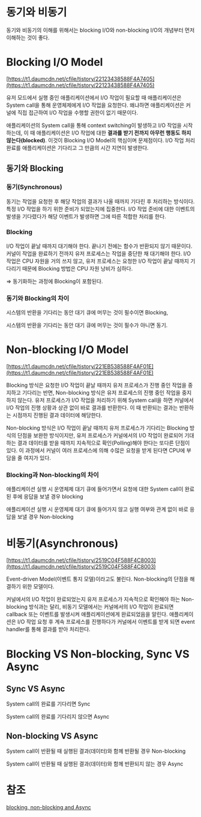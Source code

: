 # 동기와 비동기

동기와 비동기의 이해를 위해서는 blocking I/O와 non-blocking I/O의 개념부터 먼저 이해하는 것이 좋다.

# Blocking I/O Model

[https://t1.daumcdn.net/cfile/tistory/22123438588F4A7405](https://t1.daumcdn.net/cfile/tistory/22123438588F4A7405)

유저 모드에서 실행 중인 애플리케이션에서 I/O 작업이 필요할 때 애플리케이션은 System call을 통해 운영체제에게 I/O 작업을 요청한다. 왜냐하면 애플리케이션은 커널에 직접 접근하여 I/O 작업을 수행할 권한이 없기 때문이다.

애플리케이션의 System call을 통해  context switching이 발생하고 I/O 작업을 시작하는데, 이 때 애플리케이션은 I/O 작업에 대한 **결과를 받기 전까지 아무런 행동도 하지 않는다(blocked)**. 이것이 Blocking I/O Model의 핵심이며 문제점이다. I/O 작업 처리 완료를 애플리케이션은 기다리고 그 만큼의 시간 지연이 발생한다.

## 동기와 Blocking

### 동기(Synchronous)

동기는 작업을 요청한 후 해당 작업의 결과가 나올 때까지 기다린 후 처리하는 방식이다. 특정 I/O 작업을 하기 위한 준비가 되었는지에 집중한다. I/O 작업 준비에 대한 이벤트의 발생을 기다렸다가 해당 이벤트가 발생하면 그에 따른 적합한 처리를 한다.

### Blocking

I/O 작업이 끝날 때까지 대기해야 한다. 끝나기 전에는 함수가 반환되지 않기 때문이다. 커널이 작업을 완료하기 전까지 유저 프로세스는 작업을 중단한 채 대기해야 한다. I/O 작업은 CPU 자원을 거의 쓰지 않고, 유저 프로세스는 요청한 I/O 작업이 끝날 때까지 기다리기 때문에 Blocking 방법은 CPU 자원 낭비가 심하다.

⇒ 동기화하는 과정에 Blocking이 포함된다.

### 동기와 Blocking의 차이

시스템의 반환을 기다리는 동안 대기 큐에 머무는 것이 필수이면 Blocking,

시스템의 반환을 기다리는 동안 대기 큐에 머무는 것이 필수가 아니면 동기.

# Non-blocking I/O Model

[https://t1.daumcdn.net/cfile/tistory/221EB538588F4AF01E](https://t1.daumcdn.net/cfile/tistory/221EB538588F4AF01E)

Blocking 방식은 요청한 I/O 작업이 끝날 때까지 유저 프로세스가 진행 중인 작업을 중지하고 기다리는 반면, Non-blocking 방식은 유저 프로세스의 진행 중인 작업을 중지하지 않는다. 유저 프로세스가 I/O 작업을 처리하기 위해 System call을 하면 커널에서 I/O 작업의 진행 상황과 상관 없이 바로 결과를 반환한다. 이 때 반환되는 결과는 반환하는 시점까지 진행된 결과 데이터에 해당한다.

Non-blocking 방식은 I/O 작업이 끝날 때까지 유저 프로세스가 기다리는 Blocking 방식의 단점을 보완한 방식이지만, 유저 프로세스가 커널에서의 I/O 작업이 완료되어 기대하는 결과 데이터를 받을 때까지 지속적으로 확인(Polling)해야 한다는 또다른 단점이 있다. 이 과정에서 커널이 여러 프로세스에 의해 수많은 요청을 받게 된다면 CPU에 부담을 줄 여지가 있다.

### Blocking과 Non-blocking의 차이

애플리케이션 실행 시 운영체제 대기 큐에 들어가면서 요청에 대한 System call이 완료된 후에 응답을 보낼 경우 blocking

애플리케이션 실행 시 운영체제 대기 큐에 들어가지 않고 실행 여부와 관계 없이 바로 응답을 보낼 경우 Non-blocking

# 비동기(Asynchronous)

[https://t1.daumcdn.net/cfile/tistory/2519C04F588F4C8003](https://t1.daumcdn.net/cfile/tistory/2519C04F588F4C8003)

Event-driven Model(이벤트 통지 모델)이라고도 불린다. Non-blocking의 단점을 해결하기 위한 모델이다.

커널에서의 I/O 작업이 완료되었는지 유저 프로세스가 지속적으로 확인해야 하는 Non-blocking 방식과는 달리, 비동기 모델에서는 커널에서의 I/O 작업이 완료되면 callback 또는 이벤트를 발생시켜 애플리케이션에게 완료되었음을 알린다. 애플리케이션은 I/O 작업 요청 후 계속 프로세스를 진행하다가 커널에서 이벤트를 받게 되면 event handler를 통해 결과를 받아 처리한다.

# Blocking VS Non-blocking, Sync VS Async

## Sync VS Async

System call의 완료를 기다리면 Sync

System call의 완료를 기다리지 않으면 Async

## Non-blocking VS Async

System call이 반환될 때 실행된 결과(데이터)와 함께 반환될 경우 Non-blocking

System call이 반환될 때 실행된 결과(데이터)와 함께 반환되지 않는 경우 Async

# 참조

[blocking, non-blocking and Async](https://asfirstalways.tistory.com/348)